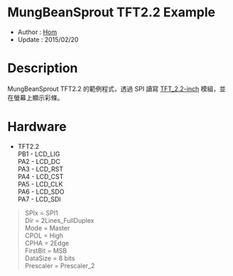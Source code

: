 MungBeanSprout TFT2.2 Example
========
* Author  : [Hom](http://about.me/Hom)
* Update  : 2015/02/20

Description
========
MungBeanSprout TFT2.2 的範例程式，透過 SPI 讀寫 [TFT_2.2-inch](https://github.com/KitSprout/TFT_2.2-inch) 模組，並在螢幕上顯示彩條。

Hardware
========
* TFT2.2  
PB1  - LCD_LIG  
PA2  - LCD_DC  
PA3  - LCD_RST  
PA4  - LCD_CST  
PA5  - LCD_CLK  
PA6  - LCD_SDO  
PA7  - LCD_SDI  
> SPIx = SPI1  
> Dir = 2Lines_FullDuplex  
> Mode = Master  
> CPOL = High  
> CPHA = 2Edge  
> FirstBit = MSB  
> DataSize = 8 bits  
> Prescaler = Prescaler_2 
